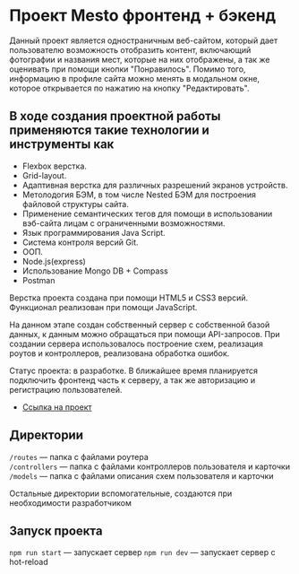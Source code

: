 # Проект Mesto фронтенд + бэкенд

Данный проект является одностраничным веб-сайтом, который дает пользователю возможность отобразить контент, включающий фотографии и названия мест, которые на них отображены, а так же оценивать при помощи кнопки "Понравилось". Помимо того, информацию в профиле сайта можно менять в модальном окне, которое открывается по нажатию на кнопку "Редактировать".

## В ходе создания проектной работы применяются такие технологии и инструменты как

* Flexbox верстка.
* Grid-layout.
* Адаптивная верстка для различных разрешений экранов устройств.
* Метолодогия БЭМ, в том числе Nested БЭМ для построения файловой структуры сайта.
* Применение семантических тегов для помощи в использовании вэб-сайта лицам с ограниченными возможностями.
* Язык программирования Java Script.
* Cистема контроля версий Git.
* ООП.
* Node.js(express)
* Использование Mongo DB + Compass
* Postman

Верстка проекта создана при помощи HTML5 и CSS3 версий. Функционал реализован при помощи JavaScript.

На данном этапе создан собственный сервер с собственной базой данных, к данным можно обращаться при помощи API-запросов. При создании сервера использовалось построение схем, реализация роутов и контроллеров, реализована обработка ошибок.

Статус проекта: в разработке. В ближайшее время планируется подключить фронтенд часть к серверу, а так же авторизацию и регистрацию пользователей.

* [Ссылка на проект](https://sergeyklopov94.github.io/express-mesto-gha/)

## Директории

`/routes` — папка с файлами роутера  
`/controllers` — папка с файлами контроллеров пользователя и карточки
`/models` — папка с файлами описания схем пользователя и карточки  
  
Остальные директории вспомогательные, создаются при необходимости разработчиком

## Запуск проекта

`npm run start` — запускает сервер
`npm run dev` — запускает сервер с hot-reload
